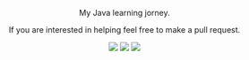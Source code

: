 [CopyrightLicense]:./license.md
<p align="center">
    My Java learning jorney.
</p>
<p align="center">
	If you are interested in helping feel free to make a pull request.
</p>
<p align="center">
	<img src="https://img.shields.io/badge/Derek%20Banas-Video%2014-brightgreen.svg">
    <img src="https://img.shields.io/badge/HackerRank-2-brightgreen.svg">
	<img src="https://img.shields.io/badge/Head%20First%20Java-Page%2082-brightgreen.svg">
</p>
